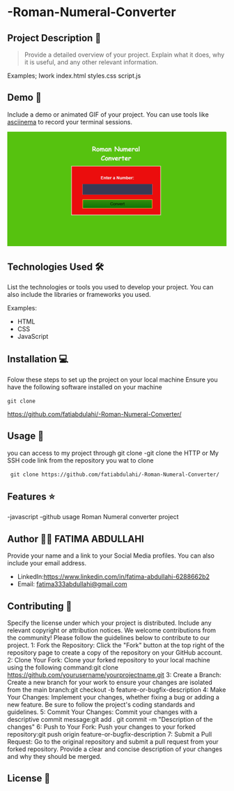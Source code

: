 # -Roman-Numeral-Converter

## Project Description 📝

> Provide a detailed overview of your project. Explain what it does, why it is useful, and any other relevant information.

Examples;
Iwork index.html styles.css script.js


## Demo 📸

Include a demo or animated GIF of your project. You can use tools like [asciinema](https://asciinema.org/) to record your terminal sessions.

![Demo](demo.png)

## Technologies Used 🛠️

List the technologies or tools you used to develop your project. You can also include the libraries or frameworks you used.

Examples:

- HTML
- CSS
- JavaScript



## Installation 💻

Folow these steps to set up the project on your local machine Ensure you have the following software installed on your machine

``` git clone ```

https://github.com/fatiabdulahi/-Roman-Numeral-Converter/

## Usage 🎯

you can access to my project through git clone -git clone the HTTP or My SSH code link from the repository you wat to clone

``` git clone https://github.com/fatiabdulahi/-Roman-Numeral-Converter/```

## Features ⭐
-javascript
-github usage
Roman Numeral converter project


## Author 👩‍💻 FATIMA ABDULLAHI

Provide your name and a link to your Social Media profiles. You can also include your email address.


- LinkedIn:https://www.linkedin.com/in/fatima-abdullahi-6288662b2
- Email: fatima333abdullahi@gmail.com

## Contributing 🤝

Specify the license under which your project is distributed. Include any relevant copyright or attribution notices.
We welcome contributions from the community! Please follow the guidelines below to contribute to our project.
1: Fork the Repository: Click the "Fork" button at the top right of the repository page to create a copy of the repository on your GitHub account.
2: Clone Your Fork: Clone your forked repository to your local machine using the following command:git clone https://github.com/yourusername/yourprojectname.git
3: Create a Branch: Create a new branch for your work to ensure your changes are isolated from the main branch:git checkout -b feature-or-bugfix-description
4: Make Your Changes: Implement your changes, whether fixing a bug or adding a new feature. Be sure to follow the project's coding standards and guidelines.
5: Commit Your Changes: Commit your changes with a descriptive commit message:git add . git commit -m "Description of the changes"
6: Push to Your Fork: Push your changes to your forked repository:git push origin feature-or-bugfix-description
7: Submit a Pull Request: Go to the original repository and submit a pull request from your forked repository. Provide a clear and concise description of your changes and why they should be merged.

## License 📜
